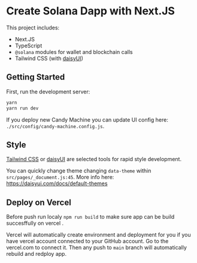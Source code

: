 # Create Solana Dapp with Next.JS

This project includes:
- Next.JS
- TypeScript
- `@solana` modules for wallet and blockchain calls
- Tailwind CSS (with [daisyUI](https://daisyui.com/))

## Getting Started

First, run the development server:

```bash
yarn
yarn run dev
```

If you deploy new Candy Machine you can update UI config here: `./src/config/candy-machine.config.js`.

## Style

[Tailwind CSS](https://tailwindcss.com/) or [daisyUI](https://daisyui.com/) are selected tools for rapid style development.

You can quickly change theme changing `data-theme` within `src/pages/_document.js:45`.
More info here: https://daisyui.com/docs/default-themes


## Deploy on Vercel

Before push run localy `npm run build` to make sure app can be build succesffully on vercel .

Vercel will automatically create environment and deployment for you if you have vercel account connected to your GitHub account. Go to the vercel.com to connect it.
Then any push to `main` branch will automatically rebuild and redploy app.
